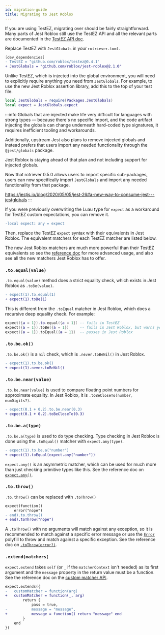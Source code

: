 ```yaml
---
id: migration-guide
title: Migrating to Jest Roblox
---
```


If you are using TestEZ, migrating over should be fairly straightforward. Many parts of Jest Roblox still use the TestEZ API and all the relevant parts are documented in the [TestEZ API doc](testez).

Replace TestEZ with `JestGlobals` in your `rotriever.toml`.
```diff title="rotriever.toml"
[dev_dependencies]
- TestEZ = "github.com/roblox/testez@0.4.1"
+ JestGlobals = "github.com/roblox/jest-roblox@2.1.0"
```

Unlike TestEZ, which is injected into the global environment, you will need to explicitly require anything you need from `JestGlobals`. For example, to use the new Jest Roblox assertion library, add this to the top of your test file.
```lua
local JestGlobals = require(Packages.JestGlobals)
local expect = JestGlobals.expect
```

:::info
Globals that are injected make life very difficult for languages with strong types — because there's no specific import, and the code artifact injecting the globals can change underneath hard-coded type signatures, it requires inefficient tooling and workarounds.

Additionally, upstream Jest also plans to remove injected globals and instead prefers that users import any needed functionality through the `@jest/globals` package.

Jest Roblox is staying ahead of that plan and not including support for injected globals.

Now that rotriever 0.5.0 allows users to import specific sub-packages, users can now specifically import `JestGlobals` and import any needed functionality from that package.

https://jestjs.io/blog/2020/05/05/jest-26#a-new-way-to-consume-jest---jestglobals
:::


If you were previously overwriting the Luau type for `expect` as a workaround for TestEZ custom expectations, you can remove it.
```diff
-local expect: any = expect
```

Then, replace the TestEZ `expect` syntax with their equivalents in Jest Roblox. The equivalent matchers for each TestEZ matcher are listed below.

The new Jest Roblox matchers are much more powerful than their TestEZ equivalents so see the [reference doc](expect) for more advanced usage, and also see all the new matchers Jest Roblox has to offer.

### `.to.equal(value)`

`.to.equal(value)` method does a strict equality check, which exists in Jest Roblox as `.toBe(value)`.
```diff
- expect(1).to.equal(1)
+ expect(1).toBe(1)
```

This is different from the `.toEqual` matcher in Jest Roblox, which does a recursive deep equality check. For example:
```lua
expect({a = 1}).to.equal({a = 1}) -- fails in TestEZ
expect({a = 1}).toBe({a = 1})     -- fails in Jest Roblox, but warns you
expect({a = 1}).toEqual({a = 1})  -- passes in Jest Roblox
```

### `.to.be.ok()`

`.to.be.ok()` is a `nil` check, which is `.never.toBeNil()` in Jest Roblox.
```diff
- expect(1).to.be.ok()
+ expect(1).never.toBeNil()
```

### `.to.be.near(value)`
`.to.be.near(value)` is used to compare floating point numbers for approximate equality. In Jest Roblox, it is `.toBeCloseTo(number, numDigits?)`.
```diff
- expect(0.1 + 0.2).to.be.near(0.3)
+ expect(0.1 + 0.2).toBeCloseTo(0.3)
```

### `.to.be.a(type)`
`.to.be.a(type)` is used to do type checking. Type checking in Jest Roblox is done using the `.toEqual()` matcher with `expect.any(type)`.
```diff
- expect(1).to.be.a("number")
+ expect(1).toEqual(expect.any("number"))
```

`expect.any()` is an asymmetric matcher, which can be used for much more than just checking primitive types like this. See the reference doc on [`expect.any()`](expect#expectanytypename--prototype).

### `.to.throw()`
`.to.throw()` can be replaced with `.toThrow()`
```diff
expect(function()
	error("nope")
- end).to.throw()
+ end).toThrow("nope")
```

A `.toThrow()` with no arguments will match against any exception, so it is recommended to match against a specific error message or use the [`Error`](expect#error) polyfill to throw and match against a specific exception. See the reference doc on [`.toThrow(error?)`](expect#tothrowerror).

### `.extend(matchers)`
`expect.extend` takes `self` (or `_` if the `matcherContext` isn't needed) as its first argument and the `message` property in the return value must be a function. See the reference doc on the [custom matcher API](expect#custom-matchers-api).
```diff
expect.extends({
-	customMatcher = function(arg)
+	customMatcher = function(_, arg)
		return {
			pass = true,
-			message = "message",
+			message = function() return "message" end
		}
	end
})
```